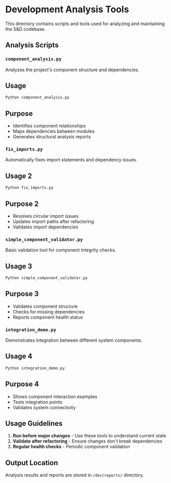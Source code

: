 # Development Analysis Tools

This directory contains scripts and tools used for analyzing and maintaining the S&D codebase.

## Analysis Scripts

### `component_analysis.py`

Analyzes the project's component structure and dependencies.

## Usage

```bash
Python component_analysis.py
```

## Purpose

- Identifies component relationships
- Maps dependencies between modules
- Generates structural analysis reports

### `fix_imports.py`

Automatically fixes import statements and dependency issues.

## Usage 2

```bash
Python fix_imports.py
```

## Purpose 2

- Resolves circular import issues
- Updates import paths after refactoring
- Validates import dependencies

### `simple_component_validator.py`

Basic validation tool for component integrity checks.

## Usage 3

```bash
Python simple_component_validator.py
```

## Purpose 3

- Validates component structure
- Checks for missing dependencies
- Reports component health status

### `integration_demo.py`

Demonstrates integration between different system components.

## Usage 4

```bash
Python integration_demo.py
```

## Purpose 4

- Shows component interaction examples
- Tests integration points
- Validates system connectivity

## Usage Guidelines

1. **Run before major changes** - Use these tools to understand current state
2. **Validate after refactoring** - Ensure changes don't break dependencies
3. **Regular health checks** - Periodic component validation

## Output Location

Analysis results and reports are stored in `/dev/reports/` directory.
